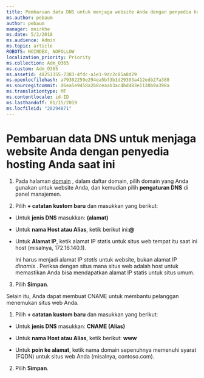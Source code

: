```yaml
---
title: Pembaruan data DNS untuk menjaga website Anda dengan penyedia hosting Anda saat ini
ms.author: pebaum
author: pebaum
manager: mnirkhe
ms.date: 5/2/2018
ms.audience: Admin
ms.topic: article
ROBOTS: NOINDEX, NOFOLLOW
localization_priority: Priority
ms.collection: Adm_O365
ms.custom: Adm_O365
ms.assetid: 48251355-7383-4fdc-a1e1-9dc2c85a8d29
ms.openlocfilehash: a79302259e294ea5bf3b1d29393a412edb27a388
ms.sourcegitcommit: d6ea5e9458a2b8ceaab3ac4bd483e1130b9a398a
ms.translationtype: MT
ms.contentlocale: id-ID
ms.lasthandoff: 01/15/2019
ms.locfileid: "28294871"
---
```

# <a name="update-dns-records-to-keep-your-website-with-your-current-hosting-provider"></a>Pembaruan data DNS untuk menjaga website Anda dengan penyedia hosting Anda saat ini

1. Pada halaman [domain](https://portal.office.com/adminportal/home#/Domains) , dalam daftar domain, pilih domain yang Anda gunakan untuk website Anda, dan kemudian pilih **pengaturan DNS** di panel manajemen. 
    
2. Pilih **+ catatan kustom baru** dan masukkan yang berikut: 
    
  - Untuk **jenis DNS** masukkan: **(alamat)**
    
  - Untuk **nama Host atau Alias**, ketik berikut ini:**@**
    
  - Untuk **Alamat IP**, ketik alamat IP statis untuk situs web tempat itu saat ini host (misalnya, 172.16.140.1). 
    
    Ini harus menjadi alamat IP *statis* untuk website, bukan alamat IP *dinamis* . Periksa dengan situs mana situs web adalah host untuk memastikan Anda bisa mendapatkan alamat IP statis untuk situs umum. 
    
3. Pilih **Simpan**. 
    
Selain itu, Anda dapat membuat CNAME untuk membantu pelanggan menemukan situs web Anda.
  
1. Pilih **+ catatan kustom baru** dan masukkan yang berikut: 
    
  - Untuk **jenis DNS** masukkan: **CNAME (Alias)**
    
  - Untuk **nama Host atau Alias**, ketik berikut: **www**
    
  - Untuk **poin ke alamat**, ketik nama domain sepenuhnya memenuhi syarat (FQDN) untuk situs web Anda (misalnya, contoso.com). 
    
2. Pilih **Simpan**. 
    

